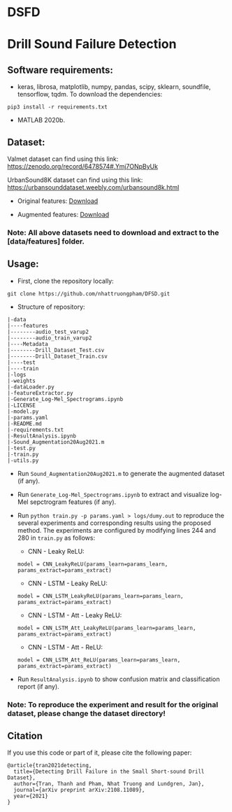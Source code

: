 # DSFD
# Drill Sound Failure Detection

## Software requirements:
- keras, librosa, matplotlib, numpy, pandas, scipy, sklearn, soundfile, tensorflow, tqdm. To download the dependencies: 
```
pip3 install -r requirements.txt
```

- MATLAB 2020b.

## Dataset:
Valmet dataset can find using this link: https://zenodo.org/record/6478574#.Ymj7ONpByUk

UrbanSound8K dataset can find using this link: https://urbansounddataset.weebly.com/urbansound8k.html
- Original features: [Download](https://khoavanhoceduvn-my.sharepoint.com/:u:/g/personal/2606_elibrary_su/EbcwA18Ou9FNmJHd0ACz-MoBHgCpF-U-R68wu3tOwcmW1g?e=pkwZOv)

- Augmented features: [Download](https://khoavanhoceduvn-my.sharepoint.com/:u:/g/personal/2606_elibrary_su/EWrW7FGcZqZEmQEoJh2UUDABaVQWCIzFF3tbxOdthGyMrA?e=4roj4e)

### Note: All above datasets need to download and extract to the [data/features] folder. 

## Usage:
- First, clone the repository locally:
```
git clone https://github.com/nhattruongpham/DFSD.git
```

- Structure of repository:
```
|-data
|----features
|--------audio_test_varup2
|--------audio_train_varup2
|----Metadata
|--------Drill_Dataset_Test.csv
|--------Drill_Dataset_Train.csv
|----test
|----train
|-logs
|-weights
|-dataLoader.py
|-featureExtractor.py
|-Generate_Log-Mel_Spectrograms.ipynb
|-LICENSE
|-model.py
|-params.yaml
|-README.md
|-requirements.txt
|-ResultAnalysis.ipynb
|-Sound_Augmentation20Aug2021.m
|-test.py
|-train.py
|-utils.py
```

- Run ```Sound_Augmentation20Aug2021.m``` to generate the augmented dataset (if any).

- Run ```Generate_Log-Mel_Spectrograms.ipynb``` to extract and visualize log-Mel sepctrogram features (if any).

- Run ```python train.py -p params.yaml > logs/dumy.out``` to reproduce the several experiments and corresponding results using the proposed method. The experiments are configured by modifying lines 244 and 280 in ```train.py``` as follows:
    - CNN - Leaky ReLU:
    ```
    model = CNN_LeakyReLU(params_learn=params_learn, params_extract=params_extract)
    ```
    - CNN - LSTM - Leaky ReLU:
    ```
    model = CNN_LSTM_LeakyReLU(params_learn=params_learn, params_extract=params_extract)
    ```
    - CNN - LSTM - Att - Leaky ReLU:
    ```
    model = CNN_LSTM_Att_LeakyReLU(params_learn=params_learn, params_extract=params_extract)
    ```
    - CNN - LSTM - Att - ReLU:
    ```
    model = CNN_LSTM_Att_ReLU(params_learn=params_learn, params_extract=params_extract)
    ```

- Run ```ResultAnalysis.ipynb``` to show confusion matrix and classification report (if any).

### Note: To reproduce the experiment and result for the original dataset, please change the dataset directory! 

## Citation
If you use this code or part of it, please cite the following paper:
```
@article{tran2021detecting,
  title={Detecting Drill Failure in the Small Short-sound Drill Dataset},
  author={Tran, Thanh and Pham, Nhat Truong and Lundgren, Jan},
  journal={arXiv preprint arXiv:2108.11089},
  year={2021}
}
```
